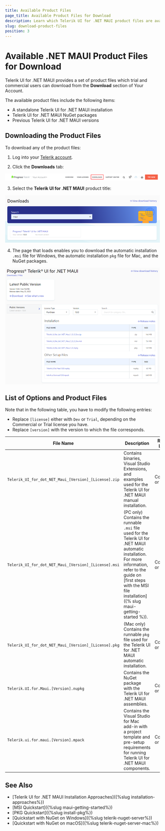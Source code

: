 ```yaml
---
title: Available Product Files
page_title: Available Product Files for Download
description: Learn which Telerik UI for .NET MAUI product files are available and how to download the assemblies, examples, and more.
slug: download-product-files
position: 3
---
```


# Available .NET MAUI Product Files for Download

Telerik UI for .NET MAUI provides a set of product files which trial and commercial users can download from the **Download** section of Your Account.

The available product files include the following items:

* A standalone Telerik UI for .NET MAUI installation
* Telerik UI for .NET MAUI NuGet packages
* Previous Telerik UI for .NET MAUI versions

## Downloading the Product Files

To download any of the product files:

1. Log into your [Telerik account](https://www.telerik.com/account/).

2. Click the __Downloads__ tab:

 ![.NET MAUI Download tab in Your Account](images/download_product_files_1.png)

3. Select the __Telerik UI for .NET MAUI__ product title:

 ![Telerik .NET MAUI product title within the Download section of Your Account](images/download_product_files_2.png)

4. The page that loads enables you to download the automatic installation `.msi` file for Windows, the automatic installation `pkg` file for Mac, and the NuGet packages.

 ![Available Telerik UI for .NET MAUI product files on the Downloads page](images/download_product_files_3.png)

## List of Options and Product Files

Note that in the following table, you have to modify the following entries:

* Replace `[license]` either with `Dev` or `Trial`, depending on the Commercial or Trial license you have.
* Replace `[version]` with the version to which the file corresponds.

|  File Name | Description   | Required License |
| --- | --- | --- |
| `Telerik_UI_for_dot_NET_Maui_[Version]_[License].zip` | Contains binaries, Visual Studio Extensions, and examples used for the Telerik UI for .NET MAUI manual installation. | Commercial or Trial  |
| `Telerik_UI_for_dot_NET_Maui_[Version]_[License].msi` | (PC only) Contains the runnable `.msi` file used for the Telerik UI for .NET MAUI automatic installation. For more information, refer to the guide on [first steps with the MSI file installation]({% slug maui-getting-started %}). | Commercial or Trial |
| `Telerik_UI_for_dot_NET_Maui_[Version]_[License].pkg` | (Mac only) Contains the runnable `pkg` file used for the Telerik UI for .NET MAUI automatic installation. | Commercial or Trial |
| `Telerik.UI.for.Maui.[Version].nupkg` | Contains the NuGet package with the Telerik UI for .NET MAUI assemblies. | Commercial or Trial |
| `Telerik.ui.for.maui.[Version].mpack` | Contains the Visual Studio for Mac add-in with a project template and pre-setup requirements for running Telerik UI for .NET MAUI components. | Commercial or Trial |

## See Also

* [Telerik UI for .NET MAUI Installation Approaches]({%slug installation-approaches%})
* [MSI Quickstart]({%slug maui-getting-started%})
* [PKG Quickstart]({%slug install-pkg%})
* [Quickstart with NuGet on Windows]({%slug telerik-nuget-server%})
* [Quickstart with NuGet on macOS]({%slug telerik-nuget-server-mac%})
